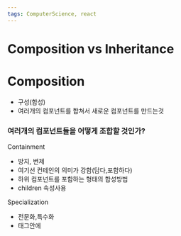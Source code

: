 ```yaml
---
tags: ComputerScience, react
---
```

# Composition vs Inheritance


# Composition

- 구성(합성) 
- 여러개의 컴포넌트를 합쳐서 새로운 컴포넌트를 만드는것

### 여러개의 컴포넌트들을 어떻게 조합할 것인가?

Containment
- 방지, 변제
- 여기선 컨테인의 의미가 강함(담다,포함하다)
- 하위 컴포넌트를 포함하는 형태의 합성방법
- children 속성사용

Specialization
- 전문화,특수화
- 태그안에

